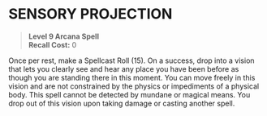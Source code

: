 ﻿# SENSORY PROJECTION

> **Level 9 Arcana Spell**  
> **Recall Cost:** 0

Once per rest, make a Spellcast Roll (15). On a success, drop into a vision that lets you clearly see and hear any place you have been before as though you are standing there in this moment. You can move freely in this vision and are not constrained by the physics or impediments of a physical body. This spell cannot be detected by mundane or magical means. You drop out of this vision upon taking damage or casting another spell.
